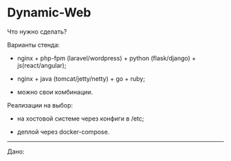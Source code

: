 # Dynamic-Web

Что нужно сделать?

Варианты стенда:

- nginx + php-fpm (laravel/wordpress) + python (flask/django) + js(react/angular);

- nginx + java (tomcat/jetty/netty) + go + ruby;

- можно свои комбинации.

Реализации на выбор:

- на хостовой системе через конфиги в /etc;

- деплой через docker-compose.

---

Дано:

